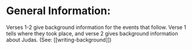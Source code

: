 # General Information:

Verses 1-2 give background information for the events that follow. Verse 1 tells where they took place, and verse 2 gives background information about Judas. (See: [[writing-background]])